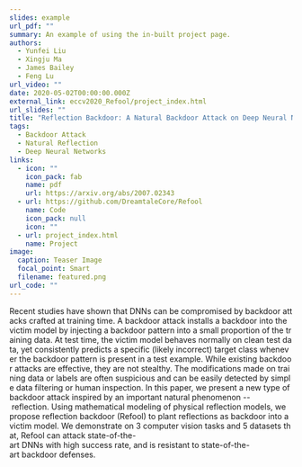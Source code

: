 ```yaml
---
slides: example
url_pdf: ""
summary: An example of using the in-built project page.
authors:
  - Yunfei Liu
  - Xingju Ma
  - James Bailey
  - Feng Lu
url_video: ""
date: 2020-05-02T00:00:00.000Z
external_link: eccv2020_Refool/project_index.html
url_slides: ""
title: "Reflection Backdoor: A Natural Backdoor Attack on Deep Neural Networks"
tags:
  - Backdoor Attack
  - Natural Reflection
  - Deep Neural Networks
links:
  - icon: ""
    icon_pack: fab
    name: pdf
    url: https://arxiv.org/abs/2007.02343
  - url: https://github.com/DreamtaleCore/Refool
    name: Code
    icon_pack: null
    icon: ""
  - url: project_index.html
    name: Project
image:
  caption: Teaser Image
  focal_point: Smart
  filename: featured.png
url_code: ""
---
```

<!--StartFragment-->

Recent studies have shown that DNNs can be compromised by backdoor attacks crafted at training time. A backdoor attack installs a backdoor into the victim model by injecting a backdoor pattern into a small proportion of the training data. At test time, the victim model behaves normally on clean test data, yet consistently predicts a specific (likely incorrect) target class whenever the backdoor pattern is present in a test example. While existing backdoor attacks are effective, they are not stealthy. The modifications made on training data or labels are often suspicious and can be easily detected by simple data filtering or human inspection. In this paper, we present a new type of backdoor attack inspired by an important natural phenomenon -- reflection. Using mathematical modeling of physical reflection models, we propose reflection backdoor (Refool) to plant reflections as backdoor into a victim model. We demonstrate on 3 computer vision tasks and 5 datasets that, Refool can attack state-of-the-art DNNs with high success rate, and is resistant to state-of-the-art backdoor defenses.

<!--EndFragment-->